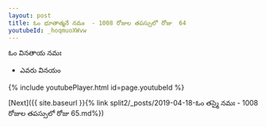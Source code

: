 ```yaml
---
layout: post
title: ఓం భూతాత్మనే నమః  - 1008 రోజుల తపస్సులో రోజు  64
youtubeId: _hoqmuoXWvw
---
```

 
 
 ఓం వినతాయ నమః  
 
 -  ఎవరు వినయం 
 
  
 
  
 
 
 
 
 
 


{% include youtubePlayer.html id=page.youtubeId %}
 
[Next]({{ site.baseurl }}{% link  split2/_posts/2019-04-18-ఓం తస్మై నమః  - 1008 రోజుల తపస్సులో రోజు  65.md%})
 
